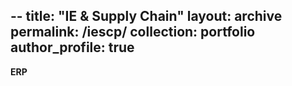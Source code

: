 --
title: "IE & Supply Chain"
layout: archive
permalink: /iescp/
collection: portfolio
author_profile: true
---
**ERP**